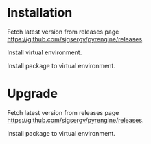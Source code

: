 # Installation

Fetch latest version from releases page <https://github.com/sigsergv/pyrengine/releases>.

Install virtual environment.

Install package to virtual environment.

# Upgrade

Fetch latest version from releases page <https://github.com/sigsergv/pyrengine/releases>.

Install package to virtual environment.
